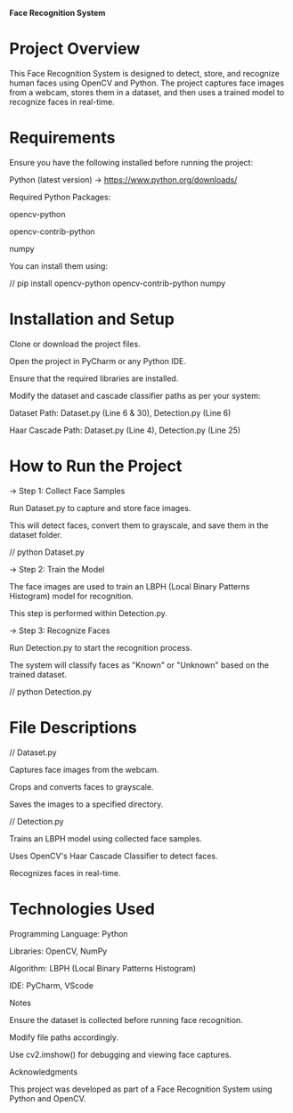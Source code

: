 **Face Recognition System**

# Project Overview

This Face Recognition System is designed to detect, store, and recognize human faces using OpenCV and Python. 
The project captures face images from a webcam, stores them in a dataset, and then uses a trained model to recognize faces in real-time.

# Requirements

Ensure you have the following installed before running the project:

Python (latest version) → https://www.python.org/downloads/

Required Python Packages:

opencv-python

opencv-contrib-python

numpy

You can install them using:

// pip install opencv-python opencv-contrib-python numpy

# Installation and Setup

Clone or download the project files.

Open the project in PyCharm or any Python IDE.

Ensure that the required libraries are installed.

Modify the dataset and cascade classifier paths as per your system:

Dataset Path: Dataset.py (Line 6 & 30), Detection.py (Line 6)

Haar Cascade Path: Dataset.py (Line 4), Detection.py (Line 25)

# How to Run the Project

-> Step 1: Collect Face Samples

Run Dataset.py to capture and store face images.

This will detect faces, convert them to grayscale, and save them in the dataset folder.

// python Dataset.py

-> Step 2: Train the Model

The face images are used to train an LBPH (Local Binary Patterns Histogram) model for recognition.

This step is performed within Detection.py.

-> Step 3: Recognize Faces

Run Detection.py to start the recognition process.

The system will classify faces as "Known" or "Unknown" based on the trained dataset.

// python Detection.py

# File Descriptions

// Dataset.py

Captures face images from the webcam.

Crops and converts faces to grayscale.

Saves the images to a specified directory.

// Detection.py

Trains an LBPH model using collected face samples.

Uses OpenCV's Haar Cascade Classifier to detect faces.

Recognizes faces in real-time.

# Technologies Used

Programming Language: Python

Libraries: OpenCV, NumPy

Algorithm: LBPH (Local Binary Patterns Histogram)

IDE: PyCharm, VScode

Notes

Ensure the dataset is collected before running face recognition.

Modify file paths accordingly.

Use cv2.imshow() for debugging and viewing face captures.

Acknowledgments

This project was developed as part of a Face Recognition System using Python and OpenCV.
